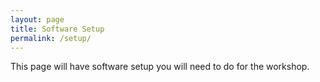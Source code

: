 ```yaml
---
layout: page
title: Software Setup
permalink: /setup/
---
```


This page will have software setup you will need to do for the workshop.

